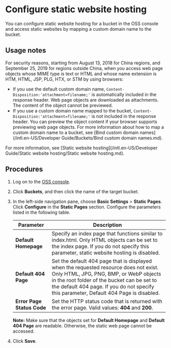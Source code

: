 # Configure static website hosting

You can configure static website hosting for a bucket in the OSS console and access static websites by mapping a custom domain name to the bucket.

## Usage notes

For security reasons, starting from August 13, 2018 for China regions, and September 25, 2019 for regions outside China, when you access web page objects whose MIME type is text or HTML and whose name extension is HTM, HTML, JSP, PLG, HTX, or STM by using browsers:

-   If you use the default custom domain name, `Content-Disposition:'attachment=filename;'` is automatically included in the response header. Web page objects are downloaded as attachments. The content of the object cannot be previewed.
-   If you use a custom domain name mapped to the bucket, `Content-Disposition:'attachment=filename;'` is not included in the response header. You can preview the object content if your browser supports previewing web page objects. For more information about how to map a custom domain name to a bucket, see [Bind custom domain names](/intl.en-US/Developer Guide/Buckets/Bind custom domain names.md).

For more information, see [Static website hosting](/intl.en-US/Developer Guide/Static website hosting/Static website hosting.md).

## Procedures

1.  Log on to the [OSS console](https://oss.console.aliyun.com/).

2.  Click **Buckets**, and then click the name of the target bucket.

3.  In the left-side navigation pane, choose **Basic Settings** \> **Static Pages**. Click **Configure** in the **Static Pages** section. Configure the parameters listed in the following table.

    |Parameter|Description|
    |---------|-----------|
    |**Default Homepage**|Specify an index page that functions similar to index.html. Only HTML objects can be set to the index page. If you do not specify this parameter, static website hosting is disabled.|
    |**Default 404 Page**|Set the default 404 page that is displayed when the requested resource does not exist. Only HTML, JPG, PNG, BMP, or WebP objects in the root folder of the bucket can be set to the default 404 page. If you do not specify this parameter, Default 404 Page is disabled.|
    |**Error Page Status Code**|Set the HTTP status code that is returned with the error page. Valid values: **404** and **200**.|

    **Note:** Make sure that the objects set for **Default Homepage** and **Default 404 Page** are readable. Otherwise, the static web page cannot be accessed.

4.  Click **Save**.


